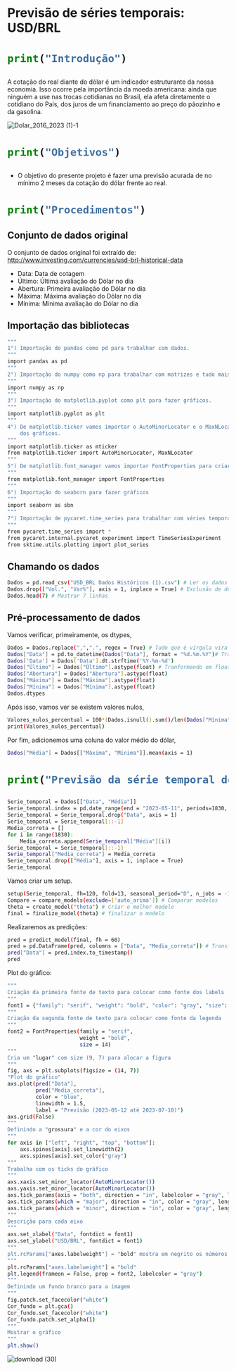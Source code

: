 # Previsão de séries temporais: USD/BRL

<h1>
  
```python
print("Introdução")
```    
  
</h1>  

A cotação do real diante do dólar é um indicador estruturante da nossa economia. Isso ocorre pela importância da moeda americana: ainda que ninguém a use nas trocas cotidianas no Brasil, ela afeta diretamente o cotidiano do País, dos juros de um financiamento ao preço do pãozinho e da gasolina.

<p align="center">
 
![Dolar_2016_2023 (1)-1](https://github.com/FernandoLimaFilho/Time-Series-Forecasting-USD-BRL/assets/93550626/5eee5bba-da68-45d8-b9f6-d9b0ff459039)
 
<p>
 
  
<h1>

```python
print("Objetivos")
```  
 
</h1>  

* O objetivo do presente projeto é fazer uma previsão acurada de no mínimo 2 meses da cotação do dólar frente ao real.
 
<h1>

```python
print("Procedimentos")
```
  
</h1>    
 
## Conjunto de dados original 

O conjunto de dados original foi extraído de: http://www.investing.com/currencies/usd-brl-historical-data

* Data: Data de cotagem
* Último: Última avaliação do Dólar no dia
* Abertura: Primeira avaliação do Dólar no dia
* Máxima: Máxima avaliação do Dólar no dia
* Mínima: Mínima avaliação do Dólar no dia

## Importação das bibliotecas

```bash
"""
1°) Importação do pandas como pd para trabalhar com dados.
"""
import pandas as pd
"""
2°) Importação do numpy como np para trabalhar com matrizes e tudo mais.
"""
import numpy as np
"""
3°) Importação do matplotlib.pyplot como plt para fazer gráficos.
"""
import matplotlib.pyplot as plt
"""
4°) De matplotlib.ticker vamos importar o AutoMinorLocator e o MaxNLocator para trabalhar com os "ticks"
    dos gráficos.
"""
import matplotlib.ticker as mticker
from matplotlib.ticker import AutoMinorLocator, MaxNLocator
"""
5°) De matplotlib.font_manager vamos importar FontProperties para criar fontes de texto.
"""
from matplotlib.font_manager import FontProperties
"""
6°) Importação do seaborn para fazer gráficos
"""
import seaborn as sbn
"""
7°) Importação de pycaret.time_series para trabalhar com séries temporais
"""
from pycaret.time_series import *
from pycaret.internal.pycaret_experiment import TimeSeriesExperiment
from sktime.utils.plotting import plot_series
```

## Chamando os dados

```bash
Dados = pd.read_csv("USD_BRL Dados Históricos (1).csv") # Ler os dados da extensão .csv
Dados.drop(["Vol.", "Var%"], axis = 1, inplace = True) # Exclusão de duas colunas desnecessárias
Dados.head(7) # Mostrar 7 linhas
```
 
## Pré-processamento de dados

Vamos verificar, primeiramente, os dtypes, 

```bash
Dados = Dados.replace(",",".", regex = True) # Tudo que é vírgula vira ponto
Dados["Data"] = pd.to_datetime(Dados["Data"], format = "%d.%m.%Y")# Tranformando no formato de data
Dados['Data'] = Dados['Data'].dt.strftime('%Y-%m-%d')
Dados["Último"] = Dados["Último"].astype(float) # Tranformando em float
Dados["Abertura"] = Dados["Abertura"].astype(float)
Dados["Máxima"] = Dados["Máxima"].astype(float)
Dados["Mínima"] = Dados["Mínima"].astype(float)
Dados.dtypes
```

Após isso, vamos ver se existem valores nulos, 

```bash
Valores_nulos_percentual = 100*(Dados.isnull().sum()/len(Dados["Mínima"]))
print(Valores_nulos_percentual)
```

Por fim, adicionemos uma coluna do valor médio do dólar, 

```bash
Dados["Média"] = Dados[["Máxima", "Mínima"]].mean(axis = 1)
```

<h1>

```python
print("Previsão da série temporal de câmbio")
```
  
</h1>


```bash
Serie_temporal = Dados[["Data", "Média"]] 
Serie_temporal.index = pd.date_range(end = "2023-05-11", periods=1830, freq = "D")
Serie_temporal = Serie_temporal.drop("Data", axis = 1)
Serie_temporal = Serie_temporal[::-1]
Media_correta = []
for i in range(1830):
    Media_correta.append(Serie_temporal["Média"][i])
Serie_temporal = Serie_temporal[::-1]
Serie_temporal["Media_correta"] = Media_correta
Serie_temporal.drop(["Média"], axis = 1, inplace = True)
Serie_temporal
```

Vamos criar um setup.

```bash
setup(Serie_temporal, fh=120, fold=13, seasonal_period="D", n_jobs = -1, use_gpu = True); # Criando um setup
Compare = compare_models(exclude=['auto_arima']) # Comparar modelos
theta = create_model("theta") # Criar o melhor modelo
final = finalize_model(theta) # finalizar o modelo
```

Realizaremos as predições:

```bash
pred = predict_model(final, fh = 60)
pred = pd.DataFrame(pred, columns = ["Data", "Media_correta"]) # Transformando em DataFrame
pred["Data"] = pred.index.to_timestamp()
pred
```

Plot do gráfico:

```bash
"""
Criação da primeira fonte de texto para colocar como fonte dos labels
"""
font1 = {"family": "serif", "weight": "bold", "color": "gray", "size": 14}
"""
Criação da segunda fonte de texto para colocar como fonte da legenda
"""
font2 = FontProperties(family = "serif",
                       weight = "bold",
                       size = 14)
"""
Cria um "lugar" com size (9, 7) para alocar a figura
"""
fig, axs = plt.subplots(figsize = (14, 7))
"Plot do gráfico"
axs.plot(pred["Data"],
         pred["Media_correta"],
         color = "blue",
         linewidth = 1.5,
         label = "Previsão (2023-05-12 até 2023-07-10)")
axs.grid(False)
"""
Definindo a "grossura" e a cor do eixos
"""
for axis in ["left", "right", "top", "bottom"]:
    axs.spines[axis].set_linewidth(2)
    axs.spines[axis].set_color("gray")
"""
Trabalha com os ticks do gráfico
"""    
axs.xaxis.set_minor_locator(AutoMinorLocator())
axs.yaxis.set_minor_locator(AutoMinorLocator())
axs.tick_params(axis = "both", direction = "in", labelcolor = "gray", labelsize = 14, left = True, bottom = True, top = True, right = True)
axs.tick_params(which = "major", direction = "in", color = "gray", length = 5.4, width = 2.5, left = True, bottom = False, top = False, right = True)
axs.tick_params(which = "minor", direction = "in", color = "gray", length=4, width = 2, left = True, bottom = True, top = True, right = True)
"""
Descrição para cada eixo
"""
axs.set_xlabel("Data", fontdict = font1)
axs.set_ylabel("USD/BRL", fontdict = font1)
"""
plt.rcParams["axes.labelweight"] = "bold" mostra em negrito os números nos eixos.
"""
plt.rcParams["axes.labelweight"] = "bold"
plt.legend(frameon = False, prop = font2, labelcolor = "gray")
"""
Definindo um fundo branco para a imagem
"""
fig.patch.set_facecolor("white")
Cor_fundo = plt.gca()
Cor_fundo.set_facecolor("white")
Cor_fundo.patch.set_alpha(1)
"""
Mostrar o gráfico
"""
plt.show()
```

<p align="center">
 
![download (30)](https://github.com/FernandoLimaFilho/Time-Series-Forecasting-USD-BRL/assets/93550626/97f5a8c9-2eb4-45f7-ab17-c2d7a3051df2)
 
<p>
